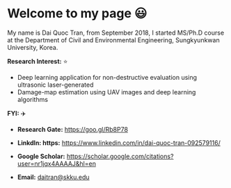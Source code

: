 # Welcome to my page :smiley:
My name is Dai Quoc Tran, from September 2018, I started MS/Ph.D course at the Department of Civil and Environmental Engineering, Sungkyunkwan University, Korea.

**Research Interest:** :star:
- Deep learning application for non-destructive evaluation using ultrasonic laser-generated
- Damage-map estimation using UAV images and deep learning algorithms

**FYI:** :airplane:

- **Research Gate:** https://goo.gl/Rb8P78

- **Linkdln: https:** https://www.linkedin.com/in/dai-quoc-tran-092579116/

- **Google Scholar:**  https://scholar.google.com/citations?user=nr1jqx4AAAAJ&hl=en

- **Email:** [daitran@skku.edu](daitran@skku.edu)







